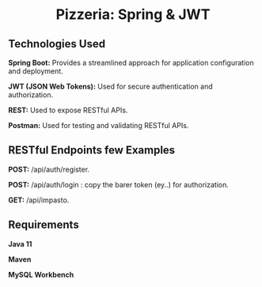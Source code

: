 <h1 align="center" id="title">Pizzeria: Spring & JWT</h1>

<h2>Technologies Used</h2>
<p id="description"><b>Spring Boot:</b> Provides a streamlined approach for application configuration and deployment.</p>
<p id="description"><b>JWT (JSON Web Tokens):</b> Used for secure authentication and authorization.</p>
<p id="description"><b>REST:</b> Used to expose RESTful APIs.</p>
<p id="description"><b>Postman:</b> Used for testing and validating RESTful APIs.</p>

<h2>RESTful Endpoints few Examples</h2>
<p id="description"><b>POST:</b> /api/auth/register.</p>
<p id="description"><b>POST:</b> /api/auth/login : copy the barer token (ey..) for authorization.</p>
<p id="description"><b>GET:</b> /api/impasto.</p>

<h2>Requirements</h2>
<p id="description"><b>Java 11</b></p>
<p id="description"><b>Maven</b></p>
<p id="description"><b>MySQL Workbench</b></p>
